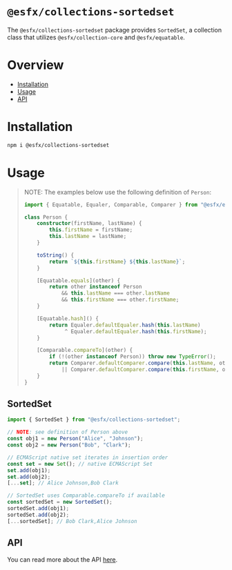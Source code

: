 # `@esfx/collections-sortedset`

The `@esfx/collections-sortedset` package provides `SortedSet`, a collection class that utilizes `@esfx/collection-core` and `@esfx/equatable`.

# Overview

* [Installation](#installation)
* [Usage](#usage)
* [API](#api)

# Installation

```sh
npm i @esfx/collections-sortedset
```

# Usage

> NOTE: The examples below use the following definition of `Person`:
> ```ts
> import { Equatable, Equaler, Comparable, Comparer } from "@esfx/equatable";
>
> class Person {
>     constructor(firstName, lastName) {
>         this.firstName = firstName;
>         this.lastName = lastName;
>     }
>
>     toString() {
>         return `${this.firstName} ${this.lastName}`;
>     }
>
>     [Equatable.equals](other) {
>         return other instanceof Person
>             && this.lastName === other.lastName
>             && this.firstName === other.firstName;
>     }
>
>     [Equatable.hash]() {
>         return Equaler.defaultEqualer.hash(this.lastName)
>              ^ Equaler.defaultEqualer.hash(this.firstName);
>     }
>
>     [Comparable.compareTo](other) {
>         if (!(other instanceof Person)) throw new TypeError();
>         return Comparer.defaultComparer.compare(this.lastName, other.lastName)
>             || Comparer.defaultComparer.compare(this.firstName, other.firstName);
>     }
> }
> ```

## SortedSet

```ts
import { SortedSet } from "@esfx/collections-sortedset";

// NOTE: see definition of Person above
const obj1 = new Person("Alice", "Johnson");
const obj2 = new Person("Bob", "Clark");

// ECMAScript native set iterates in insertion order
const set = new Set(); // native ECMAScript Set
set.add(obj1);
set.add(obj2);
[...set]; // Alice Johnson,Bob Clark

// SortedSet uses Comparable.compareTo if available
const sortedSet = new SortedSet();
sortedSet.add(obj1);
sortedSet.add(obj2);
[...sortedSet]; // Bob Clark,Alice Johnson

```
## API

You can read more about the API [here](https://esfx.github.io/esfx/modules/collections_sortedset.html).
